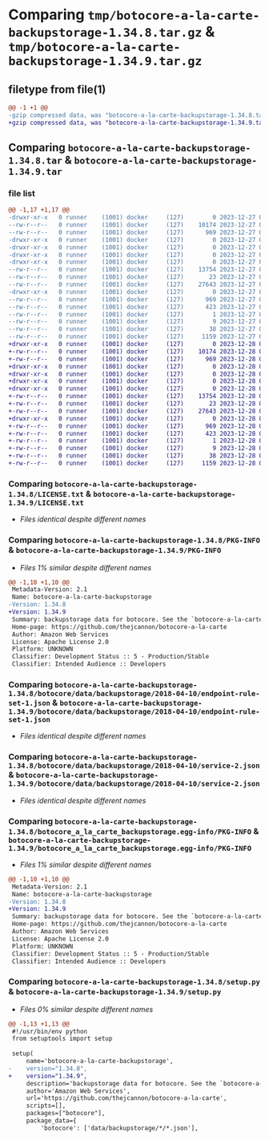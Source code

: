 # Comparing `tmp/botocore-a-la-carte-backupstorage-1.34.8.tar.gz` & `tmp/botocore-a-la-carte-backupstorage-1.34.9.tar.gz`

## filetype from file(1)

```diff
@@ -1 +1 @@
-gzip compressed data, was "botocore-a-la-carte-backupstorage-1.34.8.tar", last modified: Wed Dec 27 01:06:35 2023, max compression
+gzip compressed data, was "botocore-a-la-carte-backupstorage-1.34.9.tar", last modified: Thu Dec 28 01:06:36 2023, max compression
```

## Comparing `botocore-a-la-carte-backupstorage-1.34.8.tar` & `botocore-a-la-carte-backupstorage-1.34.9.tar`

### file list

```diff
@@ -1,17 +1,17 @@
-drwxr-xr-x   0 runner    (1001) docker     (127)        0 2023-12-27 01:06:35.107300 botocore-a-la-carte-backupstorage-1.34.8/
--rw-r--r--   0 runner    (1001) docker     (127)    10174 2023-12-27 01:06:34.000000 botocore-a-la-carte-backupstorage-1.34.8/LICENSE.txt
--rw-r--r--   0 runner    (1001) docker     (127)      969 2023-12-27 01:06:35.107300 botocore-a-la-carte-backupstorage-1.34.8/PKG-INFO
-drwxr-xr-x   0 runner    (1001) docker     (127)        0 2023-12-27 01:06:35.103300 botocore-a-la-carte-backupstorage-1.34.8/botocore/
-drwxr-xr-x   0 runner    (1001) docker     (127)        0 2023-12-27 01:06:35.103300 botocore-a-la-carte-backupstorage-1.34.8/botocore/data/
-drwxr-xr-x   0 runner    (1001) docker     (127)        0 2023-12-27 01:06:35.103300 botocore-a-la-carte-backupstorage-1.34.8/botocore/data/backupstorage/
-drwxr-xr-x   0 runner    (1001) docker     (127)        0 2023-12-27 01:06:35.103300 botocore-a-la-carte-backupstorage-1.34.8/botocore/data/backupstorage/2018-04-10/
--rw-r--r--   0 runner    (1001) docker     (127)    13754 2023-12-27 01:06:28.000000 botocore-a-la-carte-backupstorage-1.34.8/botocore/data/backupstorage/2018-04-10/endpoint-rule-set-1.json
--rw-r--r--   0 runner    (1001) docker     (127)       23 2023-12-27 01:06:28.000000 botocore-a-la-carte-backupstorage-1.34.8/botocore/data/backupstorage/2018-04-10/paginators-1.json
--rw-r--r--   0 runner    (1001) docker     (127)    27643 2023-12-27 01:06:28.000000 botocore-a-la-carte-backupstorage-1.34.8/botocore/data/backupstorage/2018-04-10/service-2.json
-drwxr-xr-x   0 runner    (1001) docker     (127)        0 2023-12-27 01:06:35.107300 botocore-a-la-carte-backupstorage-1.34.8/botocore_a_la_carte_backupstorage.egg-info/
--rw-r--r--   0 runner    (1001) docker     (127)      969 2023-12-27 01:06:35.000000 botocore-a-la-carte-backupstorage-1.34.8/botocore_a_la_carte_backupstorage.egg-info/PKG-INFO
--rw-r--r--   0 runner    (1001) docker     (127)      423 2023-12-27 01:06:35.000000 botocore-a-la-carte-backupstorage-1.34.8/botocore_a_la_carte_backupstorage.egg-info/SOURCES.txt
--rw-r--r--   0 runner    (1001) docker     (127)        1 2023-12-27 01:06:35.000000 botocore-a-la-carte-backupstorage-1.34.8/botocore_a_la_carte_backupstorage.egg-info/dependency_links.txt
--rw-r--r--   0 runner    (1001) docker     (127)        9 2023-12-27 01:06:35.000000 botocore-a-la-carte-backupstorage-1.34.8/botocore_a_la_carte_backupstorage.egg-info/top_level.txt
--rw-r--r--   0 runner    (1001) docker     (127)       38 2023-12-27 01:06:35.107300 botocore-a-la-carte-backupstorage-1.34.8/setup.cfg
--rw-r--r--   0 runner    (1001) docker     (127)     1159 2023-12-27 01:06:34.000000 botocore-a-la-carte-backupstorage-1.34.8/setup.py
+drwxr-xr-x   0 runner    (1001) docker     (127)        0 2023-12-28 01:06:36.554239 botocore-a-la-carte-backupstorage-1.34.9/
+-rw-r--r--   0 runner    (1001) docker     (127)    10174 2023-12-28 01:06:36.000000 botocore-a-la-carte-backupstorage-1.34.9/LICENSE.txt
+-rw-r--r--   0 runner    (1001) docker     (127)      969 2023-12-28 01:06:36.554239 botocore-a-la-carte-backupstorage-1.34.9/PKG-INFO
+drwxr-xr-x   0 runner    (1001) docker     (127)        0 2023-12-28 01:06:36.550239 botocore-a-la-carte-backupstorage-1.34.9/botocore/
+drwxr-xr-x   0 runner    (1001) docker     (127)        0 2023-12-28 01:06:36.550239 botocore-a-la-carte-backupstorage-1.34.9/botocore/data/
+drwxr-xr-x   0 runner    (1001) docker     (127)        0 2023-12-28 01:06:36.550239 botocore-a-la-carte-backupstorage-1.34.9/botocore/data/backupstorage/
+drwxr-xr-x   0 runner    (1001) docker     (127)        0 2023-12-28 01:06:36.550239 botocore-a-la-carte-backupstorage-1.34.9/botocore/data/backupstorage/2018-04-10/
+-rw-r--r--   0 runner    (1001) docker     (127)    13754 2023-12-28 01:06:26.000000 botocore-a-la-carte-backupstorage-1.34.9/botocore/data/backupstorage/2018-04-10/endpoint-rule-set-1.json
+-rw-r--r--   0 runner    (1001) docker     (127)       23 2023-12-28 01:06:26.000000 botocore-a-la-carte-backupstorage-1.34.9/botocore/data/backupstorage/2018-04-10/paginators-1.json
+-rw-r--r--   0 runner    (1001) docker     (127)    27643 2023-12-28 01:06:26.000000 botocore-a-la-carte-backupstorage-1.34.9/botocore/data/backupstorage/2018-04-10/service-2.json
+drwxr-xr-x   0 runner    (1001) docker     (127)        0 2023-12-28 01:06:36.554239 botocore-a-la-carte-backupstorage-1.34.9/botocore_a_la_carte_backupstorage.egg-info/
+-rw-r--r--   0 runner    (1001) docker     (127)      969 2023-12-28 01:06:36.000000 botocore-a-la-carte-backupstorage-1.34.9/botocore_a_la_carte_backupstorage.egg-info/PKG-INFO
+-rw-r--r--   0 runner    (1001) docker     (127)      423 2023-12-28 01:06:36.000000 botocore-a-la-carte-backupstorage-1.34.9/botocore_a_la_carte_backupstorage.egg-info/SOURCES.txt
+-rw-r--r--   0 runner    (1001) docker     (127)        1 2023-12-28 01:06:36.000000 botocore-a-la-carte-backupstorage-1.34.9/botocore_a_la_carte_backupstorage.egg-info/dependency_links.txt
+-rw-r--r--   0 runner    (1001) docker     (127)        9 2023-12-28 01:06:36.000000 botocore-a-la-carte-backupstorage-1.34.9/botocore_a_la_carte_backupstorage.egg-info/top_level.txt
+-rw-r--r--   0 runner    (1001) docker     (127)       38 2023-12-28 01:06:36.554239 botocore-a-la-carte-backupstorage-1.34.9/setup.cfg
+-rw-r--r--   0 runner    (1001) docker     (127)     1159 2023-12-28 01:06:36.000000 botocore-a-la-carte-backupstorage-1.34.9/setup.py
```

### Comparing `botocore-a-la-carte-backupstorage-1.34.8/LICENSE.txt` & `botocore-a-la-carte-backupstorage-1.34.9/LICENSE.txt`

 * *Files identical despite different names*

### Comparing `botocore-a-la-carte-backupstorage-1.34.8/PKG-INFO` & `botocore-a-la-carte-backupstorage-1.34.9/PKG-INFO`

 * *Files 1% similar despite different names*

```diff
@@ -1,10 +1,10 @@
 Metadata-Version: 2.1
 Name: botocore-a-la-carte-backupstorage
-Version: 1.34.8
+Version: 1.34.9
 Summary: backupstorage data for botocore. See the `botocore-a-la-carte` package for more info.
 Home-page: https://github.com/thejcannon/botocore-a-la-carte
 Author: Amazon Web Services
 License: Apache License 2.0
 Platform: UNKNOWN
 Classifier: Development Status :: 5 - Production/Stable
 Classifier: Intended Audience :: Developers
```

### Comparing `botocore-a-la-carte-backupstorage-1.34.8/botocore/data/backupstorage/2018-04-10/endpoint-rule-set-1.json` & `botocore-a-la-carte-backupstorage-1.34.9/botocore/data/backupstorage/2018-04-10/endpoint-rule-set-1.json`

 * *Files identical despite different names*

### Comparing `botocore-a-la-carte-backupstorage-1.34.8/botocore/data/backupstorage/2018-04-10/service-2.json` & `botocore-a-la-carte-backupstorage-1.34.9/botocore/data/backupstorage/2018-04-10/service-2.json`

 * *Files identical despite different names*

### Comparing `botocore-a-la-carte-backupstorage-1.34.8/botocore_a_la_carte_backupstorage.egg-info/PKG-INFO` & `botocore-a-la-carte-backupstorage-1.34.9/botocore_a_la_carte_backupstorage.egg-info/PKG-INFO`

 * *Files 1% similar despite different names*

```diff
@@ -1,10 +1,10 @@
 Metadata-Version: 2.1
 Name: botocore-a-la-carte-backupstorage
-Version: 1.34.8
+Version: 1.34.9
 Summary: backupstorage data for botocore. See the `botocore-a-la-carte` package for more info.
 Home-page: https://github.com/thejcannon/botocore-a-la-carte
 Author: Amazon Web Services
 License: Apache License 2.0
 Platform: UNKNOWN
 Classifier: Development Status :: 5 - Production/Stable
 Classifier: Intended Audience :: Developers
```

### Comparing `botocore-a-la-carte-backupstorage-1.34.8/setup.py` & `botocore-a-la-carte-backupstorage-1.34.9/setup.py`

 * *Files 0% similar despite different names*

```diff
@@ -1,13 +1,13 @@
 #!/usr/bin/env python
 from setuptools import setup
 
 setup(
     name='botocore-a-la-carte-backupstorage',
-    version="1.34.8",
+    version="1.34.9",
     description='backupstorage data for botocore. See the `botocore-a-la-carte` package for more info.',
     author='Amazon Web Services',
     url='https://github.com/thejcannon/botocore-a-la-carte',
     scripts=[],
     packages=["botocore"],
     package_data={
         'botocore': ['data/backupstorage/*/*.json'],
```


